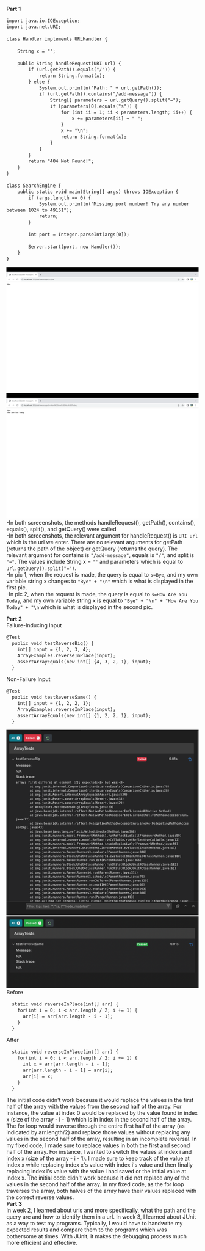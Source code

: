 **Part 1**
```
import java.io.IOException;
import java.net.URI;

class Handler implements URLHandler {

    String x = "";

    public String handleRequest(URI url) {
        if (url.getPath().equals("/")) {
            return String.format(x);
        } else {
            System.out.println("Path: " + url.getPath());
            if (url.getPath().contains("/add-message")) {
                String[] parameters = url.getQuery().split("=");
                if (parameters[0].equals("s")) {
                    for (int ii = 1; ii < parameters.length; ii++) {
                        x += parameters[ii] + " ";
                    }
                    x += "\n";
                    return String.format(x);
                }
            }
        }
        return "404 Not Found!";
    }
}

class SearchEngine {
    public static void main(String[] args) throws IOException {
        if (args.length == 0) {
            System.out.println("Missing port number! Try any number between 1024 to 49151");
            return;
        }

        int port = Integer.parseInt(args[0]);

        Server.start(port, new Handler());
    }
}
```
![Image](AddWord1.png)
![Image](AddWord2.png)
-In both screeenshots, the methods handleRequest(), getPath(), contains(), equals(), split(), and getQuery() were called\
-In both screeenshots, the relevant argument for handleRequest() is `URI url` which is the url we enter. There are no relevant arguments for getPath (returns the path of the object) or getQuery (returns the query). The relevant argument for contains is `"/add-message"`, equals is `"/"`, and split is `"="`. The values include String x = `""` and parameters which is equal to `url.getQuery().split("=")`.\
-In pic 1, when the request is made, the query is equal to `s=Bye`, and my own variable string x changes to `"Bye" + "\n"` which is what is displayed in the first pic.\
-In pic 2, when the request is made, the query is equal to `s=How Are You Today`, and my own variable string x is equal to `"Bye" + "\n" + "How Are You Today" + "\n` which is what is displayed in the second pic.

**Part 2**\
Failure-Inducing Input
```
@Test 
  public void testReverseBig() {
    int[] input = {1, 2, 3, 4};
    ArrayExamples.reverseInPlace(input);
    assertArrayEquals(new int[] {4, 3, 2, 1}, input);
  }
```
Non-Failure Input
``` 
@Test 
  public void testReverseSame() {
    int[] input = {1, 2, 2, 1};
    ArrayExamples.reverseInPlace(input);
    assertArrayEquals(new int[] {1, 2, 2, 1}, input);
  } 
```
![Image](ReverseBig.png)
![Image](ReverseSame.png)
Before
```
  static void reverseInPlace(int[] arr) {
    for(int i = 0; i < arr.length / 2; i += 1) {
      arr[i] = arr[arr.length - i - 1];
    }
  }
```
After
```
  static void reverseInPlace(int[] arr) {
    for(int i = 0; i < arr.length / 2; i += 1) {
      int x = arr[arr.length - i - 1];
      arr[arr.length - i - 1] = arr[i];
      arr[i] = x;
    }
  }
```
The initial code didn't work because it would replace the values in the first half of the array with the values from the second half of the array. For instance, the value at index 0 would be replaced by the value found in index x (size of the array - i - 1) which is in index in the second half of the array. The for loop would traverse through the entire first half of the array (as indicated by arr.length/2) and replace those values without replacing any values in the second half of the array, resulting in an incomplete reversal. In my fixed code, I made sure to replace values in both the first and second half of the array. For instance, I wanted to switch the values at index i and index x (size of the array - i - 1). I made sure to keep track of the value at index x while replacing index x's value with index i's value and then finally replacing index i's value with the value I had saved or the initial value at index x.
The initial code didn't work because it did not replace any of the values in the second half of the array. In my fixed code, as the for loop traverses the array, both halves of the array have their values replaced with the correct reverse values.\
**Part 3**\
In week 2, I learned about urls and more specifically, what the path and the query are and how to identify them in a url. In week 3, I learned about JUnit as a way to test my programs. Typically, I would have to handwrite my expected results and compare them to the programs which was bothersome at times. With JUnit, it makes the debugging process much more efficient and effective. 

